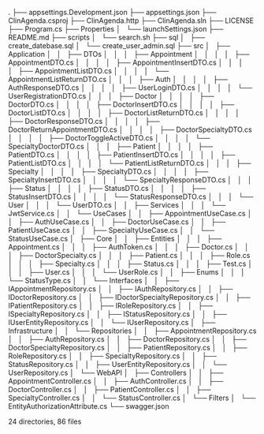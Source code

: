 .
├── appsettings.Development.json
├── appsettings.json
├── ClinAgenda.csproj
├── ClinAgenda.http
├── ClinAgenda.sln
├── LICENSE
├── Program.cs
├── Properties
│   └── launchSettings.json
├── README.md
├── scripts
│   └── search.sh
├── sql
│   ├── create_datebase.sql
│   └── create_user_admin.sql
├── src
│   ├── Application
│   │   ├── DTOs
│   │   │   ├── Appointment
│   │   │   │   ├── AppointmentDTO.cs
│   │   │   │   ├── AppointmentInsertDTO.cs
│   │   │   │   ├── AppointmentListDTO.cs
│   │   │   │   └── AppointmentListReturnDTO.cs
│   │   │   ├── Auth
│   │   │   │   ├── AuthResponseDTO.cs
│   │   │   │   ├── UserLoginDTO.cs
│   │   │   │   └── UserRegistrationDTO.cs
│   │   │   ├── Doctor
│   │   │   │   ├── DoctorDTO.cs
│   │   │   │   ├── DoctorInsertDTO.cs
│   │   │   │   ├── DoctorListDTO.cs
│   │   │   │   ├── DoctorListReturnDTO.cs
│   │   │   │   ├── DoctorResponseDTO.cs
│   │   │   │   ├── DoctorReturnAppointmentDTO.cs
│   │   │   │   ├── DoctorSpecialtyDTO.cs
│   │   │   │   ├── DoctorToggleActiveDTO.cs
│   │   │   │   └── SpecialtyDoctorDTO.cs
│   │   │   ├── Patient
│   │   │   │   ├── PatientDTO.cs
│   │   │   │   ├── PatientInsertDTO.cs
│   │   │   │   ├── PatientListDTO.cs
│   │   │   │   └── PatientListReturnDTO.cs
│   │   │   ├── Specialty
│   │   │   │   ├── SpecialtyDTO.cs
│   │   │   │   ├── SpecialtyInsertDTO.cs
│   │   │   │   └── SpecialtyResponseDTO.cs
│   │   │   ├── Status
│   │   │   │   ├── StatusDTO.cs
│   │   │   │   ├── StatusInsertDTO.cs
│   │   │   │   └── StatusResponseDTO.cs
│   │   │   └── User
│   │   │       └── UserDTO.cs
│   │   ├── Services
│   │   │   └── JwtService.cs
│   │   └── UseCases
│   │       ├── AppointmentUseCase.cs
│   │       ├── AuthUseCase.cs
│   │       ├── DoctorUseCase.cs
│   │       ├── PatientUseCase.cs
│   │       ├── SpecialtyUseCase.cs
│   │       └── StatusUseCase.cs
│   ├── Core
│   │   ├── Entities
│   │   │   ├── Appointment.cs
│   │   │   ├── AuthToken.cs
│   │   │   ├── Doctor.cs
│   │   │   ├── DoctorSpecialty.cs
│   │   │   ├── Patient.cs
│   │   │   ├── Role.cs
│   │   │   ├── Specialty.cs
│   │   │   ├── Status.cs
│   │   │   ├── Test.cs
│   │   │   ├── User.cs
│   │   │   └── UserRole.cs
│   │   ├── Enums
│   │   │   └── StatusType.cs
│   │   └── Interfaces
│   │       ├── IAppointmentRepository.cs
│   │       ├── IAuthRepository.cs
│   │       ├── IDoctorRepository.cs
│   │       ├── IDoctorSpecialtyRepository.cs
│   │       ├── IPatientRepository.cs
│   │       ├── IRoleRepository.cs
│   │       ├── ISpecialtyRepository.cs
│   │       ├── IStatusRepository.cs
│   │       ├── IUserEntityRepository.cs
│   │       └── IUserRepository.cs
│   ├── Infrastructure
│   │   └── Repositories
│   │       ├── AppointmentRepository.cs
│   │       ├── AuthRepository.cs
│   │       ├── DoctorRepository.cs
│   │       ├── DoctorSpecialtyRepository.cs
│   │       ├── PatientRepository.cs
│   │       ├── RoleRepository.cs
│   │       ├── SpecialtyRepository.cs
│   │       ├── StatusRepository.cs
│   │       ├── UserEntityRepository.cs
│   │       └── UserRepository.cs
│   └── WebAPI
│       ├── Controllers
│       │   ├── AppointmentController.cs
│       │   ├── AuthController.cs
│       │   ├── DoctorController.cs
│       │   ├── PatientController.cs
│       │   ├── SpecialtyController.cs
│       │   └── StatusController.cs
│       └── Filters
│           └── EntityAuthorizationAttribute.cs
└── swagger.json

24 directories, 86 files